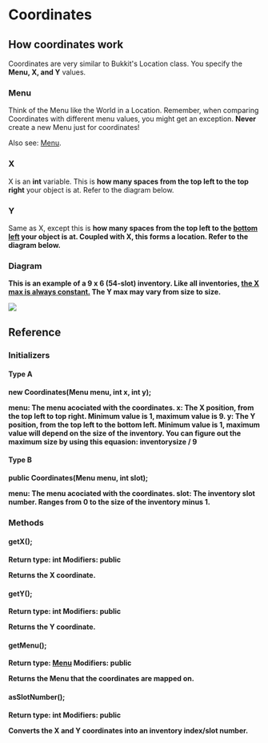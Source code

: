 # Coordinates

## How coordinates work
Coordinates are very similar to Bukkit's Location class. You specify the <b>Menu, X, and Y</b> values.

### Menu
Think of the Menu like the World in a Location. Remember, when comparing Coordinates with different menu values, you might get an exception. <b>Never</b> create a new Menu just for coordinates!

Also see: <a href="https://github.com/KingKrazy/MenuAPI/tree/master/Documentation/Menu.md">Menu</a>.

### X
X is an <b>int</b> variable. This is <b>how many spaces from the top left to the top right</b> your object is at. Refer to the diagram below.

### Y
Same as X, except this is <b>how many spaces from the top left to the <u>bottom left</u></u> your object is at. Coupled with X, this forms a location. Refer to the diagram below.

### Diagram
This is an example of a 9 x 6 (54-slot) inventory. Like all inventories, <u>the X max is always constant.</u> The Y max may vary from size to size.

<img src="https://raw.githubusercontent.com/KingKrazy/MenuAPI/master/Documentation/Media/Coordinates%20Reference.png">

## Reference

### Initializers

#### Type A
new Coordinates(Menu menu, int x, int y);

<b>menu:</b> The menu acociated with the coordinates.
<b>x:</b> The X position, from the top left to top right. Minimum value is 1, maximum value is 9.
<b>y:</b> The Y position, from the top left to the bottom left. Minimum value is 1, maximum value will depend on the size of the inventory. You can figure out the maximum size by using this equasion: inventorysize / 9

#### Type B
public Coordinates(Menu menu, int slot);

<b>menu:</b> The menu acociated with the coordinates.
<b>slot:</b> The inventory slot number. Ranges from 0 to the size of the inventory minus 1.

### Methods

#### getX();
<b>Return type:</b> int
<b>Modifiers:</b> public

Returns the X coordinate.

#### getY();
<b>Return type:</b> int
<b>Modifiers:</b> public

Returns the Y coordinate.

#### getMenu();
<b>Return type:</b> <a href="https://github.com/KingKrazy/MenuAPI/tree/master/Documentation/Menu.md">Menu</a>
<b>Modifiers:</b> public

Returns the Menu that the coordinates are mapped on.

#### asSlotNumber();
<b>Return type:</b> int
<b>Modifiers:</b> public

Converts the X and Y coordinates into an inventory index/slot number.
